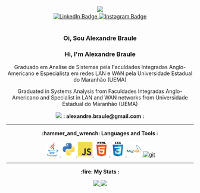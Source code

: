 <!---
- 👋 Hi, I’m @abraule
- 👀 I’m interested in JavaScript & Python
- 🌱 I’m currently learning JavaScript, CSS, HTML & Python
- 💞️ I'm looking for people that can share their knowledge and that we can build a collaborative environment
- 📫 How to reach me alexandre.braule@gmail.com


abraule/abraule is a ✨ special ✨ repository because its `README.md` (this file) appears on your GitHub profile.
You can click the Preview link to take a look at your changes.
--->

<div id="header" align="center">
  <img src="https://media.giphy.com/media/M9gbBd9nbDrOTu1Mqx/giphy.gif" width="100"/>
</div>

<div id="badges" align="center">
  <a href="https://www.linkedin.com/in/alexandre-braule-0516419/">
    <img src="https://img.shields.io/badge/LinkedIn-blue?style=for-the-badge&logo=linkedin&logoColor=white" alt="LinkedIn Badge"/>
  </a>
  <a href="https://www.instagram.com/alexandrebraule/">
    <img src="https://img.shields.io/badge/Instagram-E4405F?style=for-the-badge&logo=instagram&logoColor=white" alt="Instagram Badge"/>
  </a>
</div>

<div align="center">
<img src="https://komarev.com/ghpvc/?username=abraule&style=flat-square&color=blue" alt=""/>
</div>

<h3 align="center">
  Oi, Sou Alexandre Braule
  <!-- <img src="https://media.giphy.com/media/hvRJCLFzcasrR4ia7z/giphy.gif" width="5px"/> -->
</h3>
<h3 align="center">
  Hi, I'm Alexandre Braule
</h3>  
<p align="center">Graduado em Analise de Sistemas pela Faculdades Integradas Anglo-Americano e Especialista em redes LAN e WAN pela Universidade Estadual do Maranhão (UEMA)</p>
<p align="center">Graduated in Systems Analysis from Faculdades Integradas Anglo-Americano and Specialist in LAN and WAN networks from Universidade Estadual do Maranhão (UEMA)</p>

<p align="center">
  <img src="https://media.giphy.com/media/FcSNVseHOTJbq/giphy.gif" width="100"/>
  <b>
    : alexandre.braule@gmail.com :
  </b>  
  <a scr="alexandre.braule@gmail.com" href="mailto:alexandre.braule@gmail.com?subject=subject text"> </a>
</p>  

<hr/>
<p align="center">
<b>
:hammer_and_wrench: Languages and Tools :
</b>
</p>


<p align="center"> 
<!---
<a href="https://www.cprogramming.com/" target="_blank" rel="noreferrer"> <img src="https://raw.githubusercontent.com/devicons/devicon/master/icons/c/c-original.svg" alt="c" width="40" height="40"/> </a> 
--->
<a href="https://www.java.com" target="_blank" rel="noreferrer"> <img src="https://raw.githubusercontent.com/devicons/devicon/master/icons/java/java-original.svg" alt="java" width="40" height="40"/> </a> 
<a href="https://www.python.org" target="_blank" rel="noreferrer"> <img src="https://raw.githubusercontent.com/devicons/devicon/master/icons/python/python-original.svg" alt="python" width="40" height="40"/> </a>
<a href="https://developer.mozilla.org/en-US/docs/Web/JavaScript" target="_blank" rel="noreferrer"> <img src="https://raw.githubusercontent.com/devicons/devicon/master/icons/javascript/javascript-original.svg" alt="javascript" width="40" height="40"/> </a>
<a href="https://www.w3.org/html/" target="_blank" rel="noreferrer"> <img src="https://raw.githubusercontent.com/devicons/devicon/master/icons/html5/html5-original-wordmark.svg" alt="html5" width="40" height="40"/> </a> 
<a href="https://www.w3schools.com/css/" target="_blank" rel="noreferrer"> <img src="https://raw.githubusercontent.com/devicons/devicon/master/icons/css3/css3-original-wordmark.svg" alt="css3" width="40" height="40"/> </a>
<!---  
<a href="https://spring.io/" target="_blank" rel="noreferrer"> <img src="https://www.vectorlogo.zone/logos/springio/springio-icon.svg" alt="spring" width="40" height="40"/> </a>
<a href="https://reactjs.org/" target="_blank" rel="noreferrer"> <img src="https://raw.githubusercontent.com/devicons/devicon/master/icons/react/react-original-wordmark.svg" alt="react" width="40" height="40"/> </a>  
<a href="https://www.microsoft.com/en-us/sql-server" target="_blank" rel="noreferrer"> <img src="https://www.svgrepo.com/show/303229/microsoft-sql-server-logo.svg" alt="mssql" width="40" height="40"/> </a>
--->
<a href="https://www.mysql.com/" target="_blank" rel="noreferrer"> <img src="https://raw.githubusercontent.com/devicons/devicon/master/icons/mysql/mysql-original-wordmark.svg" alt="mysql" width="40" height="40"/> </a> 
<!---  
<a href="https://www.postgresql.org" target="_blank" rel="noreferrer"> <img src="https://raw.githubusercontent.com/devicons/devicon/master/icons/postgresql/postgresql-original-wordmark.svg" alt="postgresql" width="40" height="40"/> </a> 
---> 
<a href="https://git-scm.com/" target="_blank" rel="noreferrer"> <img src="https://www.vectorlogo.zone/logos/git-scm/git-scm-icon.svg" alt="git" width="40" height="40"/> </a>

</p>

<hr/>

<p align="center">
<b>
:fire: My Stats :
</b>
</p>


<div align="center">
<a href="https://github.com/abraule">
<img height="180em"src="https://github-readme-stats.vercel.app/api?username=abraule&show_icons=true&theme=dracula&include_all_commits=true&count_private=true"/>
<img height="180em" src="https://github-readme-stats.vercel.app/api/top-langs/?username=abraule&layout=compact&langs_count=7&theme=dracula"/>
</div>

